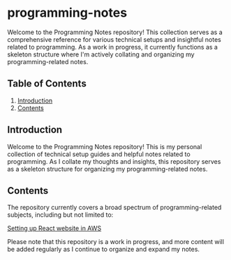 # programming-notes

Welcome to the Programming Notes repository! This collection serves as a comprehensive reference for various technical setups and insightful notes related to programming. As a work in progress, it currently functions as a skeleton structure where I'm actively collating and organizing my programming-related notes.

## Table of Contents

1. [Introduction](#introduction)
2. [Contents](#contents)

## Introduction

Welcome to the Programming Notes repository! This is my personal collection of technical setup guides and helpful notes related to programming. As I collate my thoughts and insights, this repository serves as a skeleton structure for organizing my programming-related notes.

## Contents

The repository currently covers a broad spectrum of programming-related subjects, including but not limited to:

[Setting up React website in AWS](https://github.com/balexander85/programming-notes/blob/main/aws/ec2/README.md)

Please note that this repository is a work in progress, and more content will be added regularly as I continue to organize and expand my notes.
